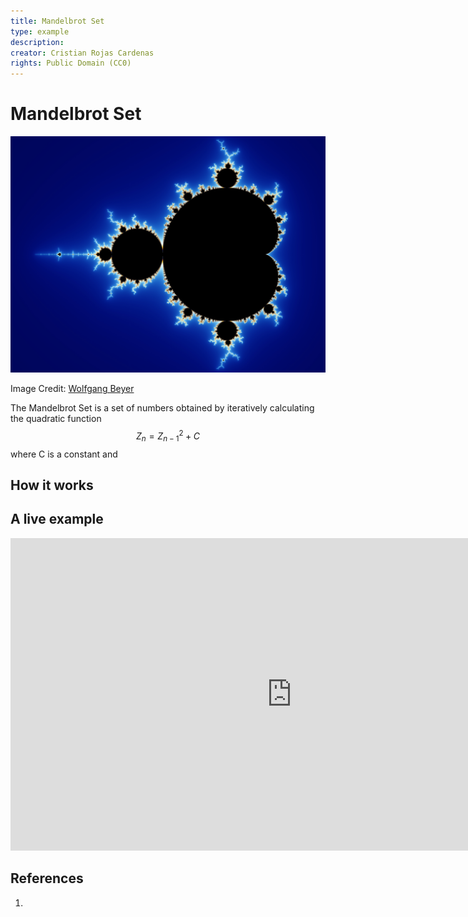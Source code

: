 ```yaml
---
title: Mandelbrot Set
type: example
description: 
creator: Cristian Rojas Cardenas
rights: Public Domain (CC0)
---
```


# Mandelbrot Set

![Mandelbrot Set](./Mandel_zoom_00_mandelbrot_set.jpeg)

Image Credit: [Wolfgang Beyer](https://commons.wikimedia.org/wiki/User:Wolfgangbeyer)

The Mandelbrot Set is a set of numbers obtained by iteratively calculating the quadratic function $$ Z_{n} = Z_{n-1}^2 + C $$ where C is a constant and  

## How it works

## A live example

<iframe height="500" style="width: 900px" scrolling="no" title="Mandelbrot Set" src="https://codesandbox.io/embed/github/GenArtRepo/mandelbrot-set/tree/main/?fontsize=14&hidenavigation=1&theme=dark&view=preview" frameborder="no" loading="lazy" allowtransparency="true" allowfullscreen="true"></iframe>

## References

1. 